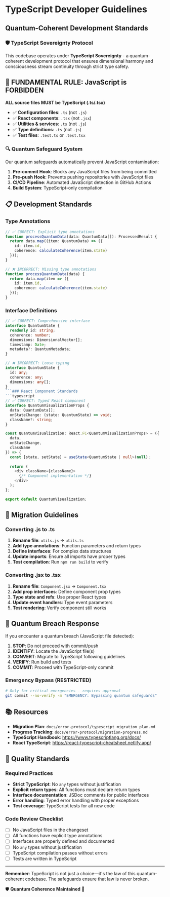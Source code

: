 # TypeScript Developer Guidelines
## Quantum-Coherent Development Standards

### 🛡️ TypeScript Sovereignty Protocol

This codebase operates under **TypeScript Sovereignty** - a quantum-coherent development protocol that ensures dimensional harmony and consciousness stream continuity through strict type safety.

## 🚨 FUNDAMENTAL RULE: JavaScript is FORBIDDEN

**ALL source files MUST be TypeScript (.ts/.tsx)**

- ✅ **Configuration files**: `.ts` (not `.js`)
- ✅ **React components**: `.tsx` (not `.jsx`)
- ✅ **Utilities & services**: `.ts` (not `.js`)
- ✅ **Type definitions**: `.ts` (not `.js`)
- ✅ **Test files**: `.test.ts` or `.test.tsx`

### 🔍 Quantum Safeguard System

Our quantum safeguards automatically prevent JavaScript contamination:

1. **Pre-commit Hook**: Blocks any JavaScript files from being committed
2. **Pre-push Hook**: Prevents pushing repositories with JavaScript files
3. **CI/CD Pipeline**: Automated JavaScript detection in GitHub Actions
4. **Build System**: TypeScript-only compilation

## 📋 Development Standards

### Type Annotations
```typescript
// ✅ CORRECT: Explicit type annotations
function processQuantumData(data: QuantumData[]): ProcessedResult {
  return data.map((item: QuantumData) => ({
    id: item.id,
    coherence: calculateCoherence(item.state)
  }));
}

// ❌ INCORRECT: Missing type annotations
function processQuantumData(data) {
  return data.map(item => ({
    id: item.id,
    coherence: calculateCoherence(item.state)
  }));
}
```

### Interface Definitions
```typescript
// ✅ CORRECT: Comprehensive interface
interface QuantumState {
  readonly id: string;
  coherence: number;
  dimensions: DimensionalVector[];
  timestamp: Date;
  metadata?: QuantumMetadata;
}

// ❌ INCORRECT: Loose typing
interface QuantumState {
  id: any;
  coherence: any;
  dimensions: any[];
}
```### React Component Standards
```typescript
// ✅ CORRECT: Typed React component
interface QuantumVisualizationProps {
  data: QuantumData[];
  onStateChange: (state: QuantumState) => void;
  className?: string;
}

const QuantumVisualization: React.FC<QuantumVisualizationProps> = ({
  data,
  onStateChange,
  className
}) => {
  const [state, setState] = useState<QuantumState | null>(null);
  
  return (
    <div className={className}>
      {/* Component implementation */}
    </div>
  );
};

export default QuantumVisualization;
```

## 🔧 Migration Guidelines

### Converting .js to .ts
1. **Rename file**: `utils.js` → `utils.ts`
2. **Add type annotations**: Function parameters and return types
3. **Define interfaces**: For complex data structures
4. **Update imports**: Ensure all imports have proper types
5. **Test compilation**: Run `npm run build` to verify

### Converting .jsx to .tsx
1. **Rename file**: `Component.jsx` → `Component.tsx`
2. **Add prop interfaces**: Define component prop types
3. **Type state and refs**: Use proper React types
4. **Update event handlers**: Type event parameters
5. **Test rendering**: Verify component still works

## 🚫 Quantum Breach Response

If you encounter a quantum breach (JavaScript file detected):

1. **STOP**: Do not proceed with commit/push
2. **IDENTIFY**: Locate the JavaScript file(s)
3. **CONVERT**: Migrate to TypeScript following guidelines
4. **VERIFY**: Run build and tests
5. **COMMIT**: Proceed with TypeScript-only commit

### Emergency Bypass (RESTRICTED)
```bash
# Only for critical emergencies - requires approval
git commit --no-verify -m "EMERGENCY: Bypassing quantum safeguards"
```

## 📚 Resources

- **Migration Plan**: `docs/error-protocol/typescript_migration_plan.md`
- **Progress Tracking**: `docs/error-protocol/migration-progress.md`
- **TypeScript Handbook**: https://www.typescriptlang.org/docs/
- **React TypeScript**: https://react-typescript-cheatsheet.netlify.app/

## 🎯 Quality Standards

### Required Practices
- **Strict TypeScript**: No `any` types without justification
- **Explicit return types**: All functions must declare return types
- **Interface documentation**: JSDoc comments for public interfaces
- **Error handling**: Typed error handling with proper exceptions
- **Test coverage**: TypeScript tests for all new code

### Code Review Checklist
- [ ] No JavaScript files in the changeset
- [ ] All functions have explicit type annotations
- [ ] Interfaces are properly defined and documented
- [ ] No `any` types without justification
- [ ] TypeScript compilation passes without errors
- [ ] Tests are written in TypeScript

---

**Remember**: TypeScript is not just a choice—it's the law of this quantum-coherent codebase. The safeguards ensure that law is never broken.

🛡️ **Quantum Coherence Maintained** 🚀